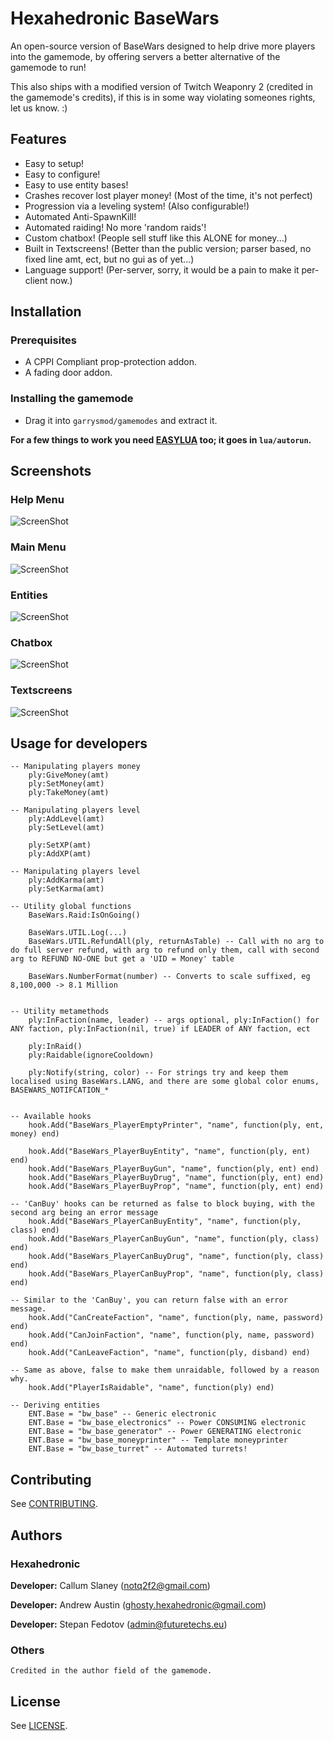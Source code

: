 # Hexahedronic BaseWars
An open-source version of BaseWars designed to help drive more players into the gamemode, by offering servers a better alternative of the gamemode to run!

This also ships with a modified version of Twitch Weaponry 2 (credited in the gamemode's credits), if this is in some way violating someones rights, let us know. :)

## Features

* Easy to setup!
* Easy to configure!
* Easy to use entity bases!
* Crashes recover lost player money! (Most of the time, it's not perfect)
* Progression via a leveling system! (Also configurable!)
* Automated Anti-SpawnKill!
* Automated raiding! No more 'random raids'!
* Custom chatbox! (People sell stuff like this ALONE for money...)
* Built in Textscreens! (Better than the public version; parser based, no fixed line amt, ect, but no gui as of yet...)
* Language support! (Per-server, sorry, it would be a pain to make it per-client now.)


## Installation

### Prerequisites
* A CPPI Compliant prop-protection addon.
* A fading door addon.

### Installing the gamemode
* Drag it into ```garrysmod/gamemodes``` and extract it.

**For a few things to work you need [EASYLUA](https://github.com/CapsAdmin/fast_addons/blob/master/lua/helpers/easylua.lua) too; it goes in ```lua/autorun```.**

## Screenshots

### Help Menu
![ScreenShot](http://puu.sh/mALs7/ad13259bff.jpg)
### Main Menu
![ScreenShot](http://puu.sh/mALv7/eefc81fe95.jpg)
### Entities
![ScreenShot](http://puu.sh/mALDK/b199a75830.jpg)
### Chatbox
![ScreenShot](http://puu.sh/mANRz/5577d91aa3.jpg)
### Textscreens
![ScreenShot](http://puu.sh/mAOmT/370b971f4f.jpg)

## Usage for developers

```
-- Manipulating players money
	ply:GiveMoney(amt)
	ply:SetMoney(amt)
	ply:TakeMoney(amt)

-- Manipulating players level
	ply:AddLevel(amt)
	ply:SetLevel(amt)

	ply:SetXP(amt)
	ply:AddXP(amt)

-- Manipulating players level
	ply:AddKarma(amt)
	ply:SetKarma(amt)
	
-- Utility global functions
	BaseWars.Raid:IsOnGoing()
	
	BaseWars.UTIL.Log(...)
	BaseWars.UTIL.RefundAll(ply, returnAsTable) -- Call with no arg to do full server refund, with arg to refund only them, call with second arg to REFUND NO-ONE but get a 'UID = Money' table
	
	BaseWars.NumberFormat(number) -- Converts to scale suffixed, eg 8,100,000 -> 8.1 Million
	
	
-- Utility metamethods
	ply:InFaction(name, leader) -- args optional, ply:InFaction() for ANY faction, ply:InFaction(nil, true) if LEADER of ANY faction, ect
	
	ply:InRaid()
	ply:Raidable(ignoreCooldown)
	
	ply:Notify(string, color) -- For strings try and keep them localised using BaseWars.LANG, and there are some global color enums, BASEWARS_NOTIFCATION_*
	
	
-- Available hooks
	hook.Add("BaseWars_PlayerEmptyPrinter", "name", function(ply, ent, money) end)
	
	hook.Add("BaseWars_PlayerBuyEntity", "name", function(ply, ent) end)
	hook.Add("BaseWars_PlayerBuyGun", "name", function(ply, ent) end)
	hook.Add("BaseWars_PlayerBuyDrug", "name", function(ply, ent) end)
	hook.Add("BaseWars_PlayerBuyProp", "name", function(ply, ent) end)

-- 'CanBuy' hooks can be returned as false to block buying, with the second arg being an error message
	hook.Add("BaseWars_PlayerCanBuyEntity", "name", function(ply, class) end)
	hook.Add("BaseWars_PlayerCanBuyGun", "name", function(ply, class) end)
	hook.Add("BaseWars_PlayerCanBuyDrug", "name", function(ply, class) end)
	hook.Add("BaseWars_PlayerCanBuyProp", "name", function(ply, class) end)
	
-- Similar to the 'CanBuy', you can return false with an error message.
	hook.Add("CanCreateFaction", "name", function(ply, name, password) end)
	hook.Add("CanJoinFaction", "name", function(ply, name, password) end)
	hook.Add("CanLeaveFaction", "name", function(ply, disband) end)
	
-- Same as above, false to make them unraidable, followed by a reason why.
	hook.Add("PlayerIsRaidable", "name", function(ply) end)

-- Deriving entities
	ENT.Base = "bw_base" -- Generic electronic
	ENT.Base = "bw_base_electronics" -- Power CONSUMING electronic
	ENT.Base = "bw_base_generator" -- Power GENERATING electronic
	ENT.Base = "bw_base_moneyprinter" -- Template moneyprinter
	ENT.Base = "bw_base_turret" -- Automated turrets!
```

## Contributing

See [CONTRIBUTING](CONTRIBUTING.md).

## Authors

### Hexahedronic

  **Developer:** Callum Slaney (notq2f2@gmail.com)

  **Developer:** Andrew Austin (ghosty.hexahedronic@gmail.com)

  **Developer:** Stepan Fedotov (admin@futuretechs.eu)

### Others

	Credited in the author field of the gamemode.

## License

See [LICENSE](LICENSE).
